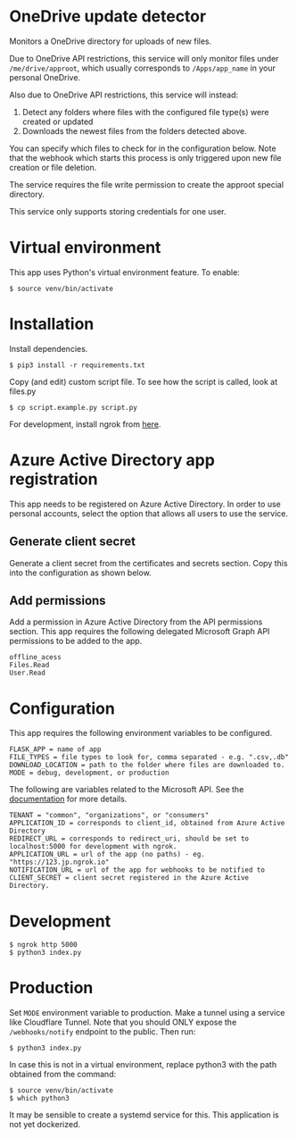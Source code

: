 # OneDrive update detector

Monitors a OneDrive directory for uploads of new files.

Due to OneDrive API restrictions, this service will only monitor files under `/me/drive/approot`, which usually corresponds to `/Apps/app_name` in your personal OneDrive.

Also due to OneDrive API restrictions, this service will instead:

1. Detect any folders where files with the configured file type(s) were created or updated
2. Downloads the newest files from the folders detected above.

You can specify which files to check for in the configuration below. Note that the webhook which starts this process is only triggered upon new file creation or file deletion.

The service requires the file write permission to create the approot special directory.

This service only supports storing credentials for one user.

# Virtual environment

This app uses Python's virtual environment feature. To enable:

```
$ source venv/bin/activate
```

# Installation

Install dependencies.

```
$ pip3 install -r requirements.txt
```

Copy (and edit) custom script file. To see how the script is called, look at files.py

```
$ cp script.example.py script.py
```

For development, install ngrok from [here](https://ngrok.com).

# Azure Active Directory app registration
This app needs to be registered on Azure Active Directory. In order to use personal accounts, select the option that allows all users to use the service.

## Generate client secret
Generate a client secret from the certificates and secrets section. Copy this into the configuration as shown below.

## Add permissions
Add a permission in Azure Active Directory from the API permissions section. This app requires the following delegated Microsoft Graph API permissions to be added to the app.

```
offline_acess
Files.Read
User.Read
```

# Configuration

This app requires the following environment variables to be configured.

```
FLASK_APP = name of app
FILE_TYPES = file types to look for, comma separated - e.g. ".csv,.db"
DOWNLOAD_LOCATION = path to the folder where files are downloaded to.
MODE = debug, development, or production
```

The following are variables related to the Microsoft API. See the [documentation](https://docs.microsoft.com/en-us/graph/auth-v2-user) for more details.

```
TENANT = "common", "organizations", or "consumers"
APPLICATION_ID = corresponds to client_id, obtained from Azure Active Directory
REDIRECT_URL = corresponds to redirect_uri, should be set to localhost:5000 for development with ngrok.
APPLICATION_URL = url of the app (no paths) - eg. "https://123.jp.ngrok.io"
NOTIFICATION_URL = url of the app for webhooks to be notified to
CLIENT_SECRET = client secret registered in the Azure Active Directory.
```

# Development

```
$ ngrok http 5000
$ python3 index.py
```

# Production

Set `MODE` environment variable to production. Make a tunnel using a service like Cloudflare Tunnel. Note that you should ONLY expose the `/webhooks/notify` endpoint to the public. Then run:

```
$ python3 index.py
```

In case this is not in a virtual environment, replace python3 with the path obtained from the command:

```
$ source venv/bin/activate
$ which python3
```

It may be sensible to create a systemd service for this. This application is not yet dockerized.
